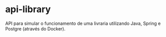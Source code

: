 # api-library
API para simular o funcionamento de uma livraria utilizando Java, Spring e Postgre (através do Docker).
